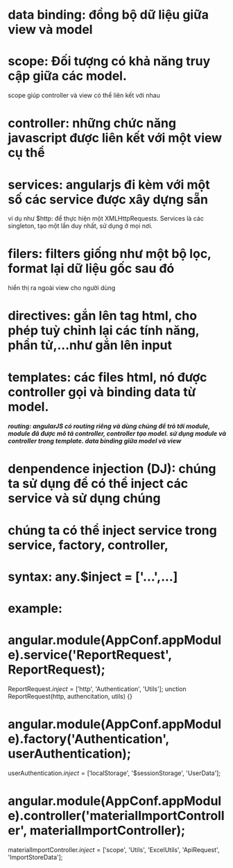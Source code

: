 # data binding: đồng bộ dữ liệu giữa view và model

# scope: Đối tượng có khả năng truy cập giữa các model.

scope giúp controller và view có thể liên kết với nhau

# controller: những chức năng javascript được liên kết với một view cụ thể

# services: angularjs đi kèm với một số các service được xây dựng sẵn

ví dụ như $http: để thực hiện một XMLHttpRequests. Services là các singleton,
tạo một lần duy nhất, sử dụng ở mọi nơi.

# filers: filters giống như một bộ lọc, format lại dữ liệu gốc sau đó

hiển thị ra ngoài view cho người dùng

# directives: gắn lên tag html, cho phép tuỳ chỉnh lại các tính năng, phần tử,...như gắn lên input

# templates: các files html, nó được controller gọi và binding data từ model.

##### routing: angularJS có routing riêng và dùng chúng để trỏ tới module, module đã được mô tả controller, controller tạo model. sử dụng module và controller trong template. data binding giữa model và view

# denpendence injection (DJ): chúng ta sử dụng để có thể inject các service và sử dụng chúng

# chúng ta có thể inject service trong service, factory, controller,

# syntax: any.$inject = ['...',...]

# example:

# angular.module(AppConf.appModule).service('ReportRequest', ReportRequest);

ReportRequest.$inject = ['$http', 'Authentication', 'Utils'];
unction ReportRequest(http, authencitation, utils) {}

# angular.module(AppConf.appModule).factory('Authentication', userAuthentication);

userAuthentication.$inject = ['$localStorage', '$sessionStorage', 'UserData'];

# angular.module(AppConf.appModule).controller('materialImportController', materialImportController);

materialImportController.$inject = ['$scope', 'Utils', 'ExcelUtils', 'ApiRequest', 'ImportStoreData'];

